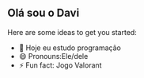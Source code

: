 ## Olá sou o Davi

Here are some ideas to get you started:

- 🔭 Hoje eu estudo programação 
- 😄 Pronouns:Ele/dele
- ⚡ Fun fact: Jogo Valorant

